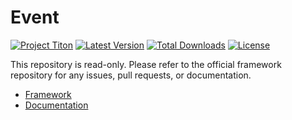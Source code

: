 # Event #
[![Project Titon](https://img.shields.io/badge/project-titon-82667d.svg?style=flat)](http://titon.io)
[![Latest Version](https://img.shields.io/packagist/v/titon/event.svg?style=flat)](https://packagist.org/packages/titon/event)
[![Total Downloads](https://img.shields.io/packagist/dm/titon/event.svg?style=flat)](https://packagist.org/packages/titon/event)
[![License](https://img.shields.io/packagist/l/titon/event.svg?style=flat)](https://github.com/titon/event/blob/master/license.md)

This repository is read-only. Please refer to the official framework repository for any issues, pull requests, or documentation.

* [Framework](https://github.com/titon/framework)
* [Documentation](https://github.com/titon/framework/blob/master/docs/en/packages/event/index.md)
